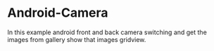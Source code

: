 Android-Camera
==============

In this example  android front and back camera switching and get the images from gallery  show that images gridview.

